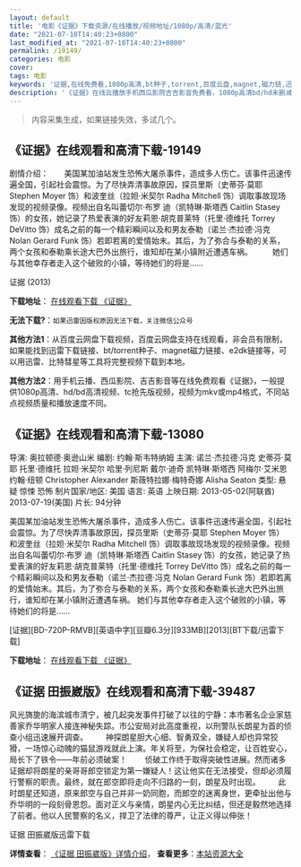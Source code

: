 ```yaml
---
layout: default
title: '电影《证据》下载资源/在线播放/视频地址/1080p/高清/蓝光'
date: "2021-07-10T14:40:23+0800"
last_modified_at: "2021-07-10T14:40:23+0800"
permalink: /19149/
categories: 电影
cover:
tags: 电影
keywords: '证据,在线免费看,1080p高清,bt种子,torrent,百度云盘,magnet,磁力链,迅雷下载资源'
description: '《证据》在线云播放手机西瓜影院吉吉影音免费看，1080p高清bd/hd未删减完整版和tc抢先枪版，mkv/mp4格式，附带bt/torrent种子、magnet/磁力链、百度云盘、网盘资源迅雷下载链接'
---
```


>内容采集生成，如果链接失效，多试几个。


## 《证据》在线观看和高清下载-19149

剧情介绍：　　美国某加油站发生恐怖大屠杀事件，造成多人伤亡。该事件迅速传遍全国，引起社会震惊。为了尽快弄清事故原因，探员里斯（史蒂芬·莫耶 Stephen Moyer 饰）和波奎丝（拉妲·米契尔 Radha Mitchell 饰）调取事故现场发现的视频录像。视频出自名叫蕾切尔·布罗 迪（凯特琳·斯塔西 Caitlin Stasey 饰）的女孩，她记录了热爱表演的好友莉恩·胡克普莱特（托里·德维托 Torrey DeVitto 饰）成名之前的每一个精彩瞬间以及和男友泰勒（诺兰·杰拉德·冯克 Nolan Gerard Funk 饰）若即若离的爱情始末。其后，为了弥合与泰勒的关系，两个女孩和泰勒乘长途大巴外出旅行，谁知却在某小镇附近遭遇车祸。  　　她们与其他幸存者走入这个破败的小镇，等待她们的将是……


证据 (2013)

**下载地址**： [在线观看下载 《证据》](https://www.btbtdy.me/btdy/dy2520.html) 


**无法下载?**：`如果迅雷因版权原因无法下载，关注微信公众号 `

**其他方法1**：从百度云网盘下载视频，百度云网盘支持在线观看，非会员有限制，如果能找到迅雷下载链接、bt/torrent种子、magnet磁力链接、e2dk链接等，可以用迅雷、比特彗星等工具将完整视频下载到本地。

**其他方法2**：用手机云播、西瓜影院、吉吉影音等在线免费观看《证据》，一般提供1080p高清、hd/bd高清视频、tc抢先版视频，视频为mkv或mp4格式，不同站点视频质量和播放速度不同。


## 《证据》在线观看和高清下载-13080

导演: 奥拉顿德·奥逊山米 编剧: 约翰·斯韦特纳姆 主演: 诺兰·杰拉德·冯克 史蒂芬·莫耶 托里·德维托 拉妲·米契尔 哈里·列尼斯 戴尔·迪奇 凯特琳·斯塔西 阿梅尔·艾米恩 约翰·纽顿 Christopher Alexander 斯薇特拉娜·梅特奇娜 Alisha Seaton 类型: 悬疑 惊悚 恐怖 制片国家/地区: 美国 语言: 英语 上映日期: 2013-05-02(阿联酋) 2013-07-19(美国) 片长: 94分钟

美国某加油站发生恐怖大屠杀事件，造成多人伤亡。该事件迅速传遍全国，引起社会震惊。为了尽快弄清事故原因，探员里斯（史蒂芬·莫耶 Stephen Moyer 饰）和波奎丝（拉妲·米契尔 Radha Mitchell 饰）调取事故现场发现的视频录像。视频出自名叫蕾切尔·布罗 迪（凯特琳·斯塔西 Caitlin Stasey 饰）的女孩，她记录了热爱表演的好友莉恩·胡克普莱特（托里·德维托 Torrey DeVitto 饰）成名之前的每一个精彩瞬间以及和男友泰勒（诺兰·杰拉德·冯克 Nolan Gerard Funk 饰）若即若离的爱情始末。其后，为了弥合与泰勒的关系，两个女孩和泰勒乘长途大巴外出旅行，谁知却在某小镇附近遭遇车祸。 她们与其他幸存者走入这个破败的小镇，等待她们的将是……


[证据][BD-720P-RMVB][英语中字][豆瓣6.3分][933MB][2013][BT下载/迅雷下载]

**下载地址**： [在线观看下载 《证据》](https://www.btdx8.com/torrent/evidence_2013.html) 


## 《证据 田振崴版》在线观看和高清下载-39487

风光旖旎的海滨城市清宁，被几起突发事件打破了以往的宁静：本市著名企业家慈善家乔华明家人接连神秘失踪。市公安局对此高度重视，以刑警队长朗星为首的侦查小组迅速展开调查。 　　神探朗星胆大心细、智勇双全，嫌疑人却也异常狡猾，一场惊心动魄的猫鼠游戏就此上演。年关将至，为保社会稳定，让百姓安心，局长下了铁令&mdash;—年前必须破案！ 　　侦破工作终于取得突破性进展。然而诸多证据却将朗星的亲哥哥郎空锁定为第一嫌疑人！这让他实在无法接受，但却必须履行警察的职责。最终，就在郎空即将走向不归路的一刻，朗星及时出现。 　　此时朗星还知道，原来郎空与自己并非一奶同胞，而郎空的迷离身世，更牵扯出他与乔华明的一段刻骨恩怨。面对正义与亲情，朗星内心无比纠结，但还是毅然地选择了前者。他以人民警察的名义，捍卫了法律的尊严，让正义得以伸张！


证据 田振崴版迅雷下载

**详情查看**： [《证据 田振崴版》详情介绍](/movie/39487/)， **查看更多**：[本站资源大全](/movie/t/all/)

